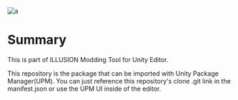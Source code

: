 ![a](https://repository-images.githubusercontent.com/383986823/c6550bf5-b0d7-463c-8e81-e3d7834cfba0)
# Summary
This is part of ILLUSION Modding Tool for Unity Editor.

This repository is the package that can be imported with Unity Package Manager(UPM). You can just reference this repository's clone .git link in the manifest.json or use the UPM UI inside of the editor.
